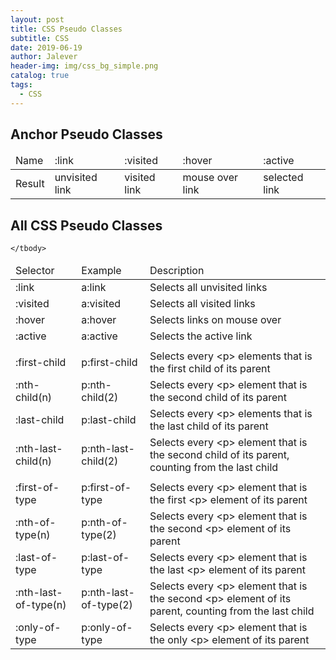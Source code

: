 ```yaml
---
layout: post
title: CSS Pseudo Classes
subtitle: CSS
date: 2019-06-19
author: Jalever
header-img: img/css_bg_simple.png
catalog: true
tags:
  - CSS
---
```


## Anchor Pseudo Classes
<table>
    <thead>
        <tr>
            <td>Name</td>
            <td>:link</td>
            <td>:visited</td>
            <td>:hover</td>
            <td>:active</td>
        </tr>
    </thead>
    <tbody>
        <tr>
            <td>Result</td>
            <td>unvisited link</td>
            <td>visited link</td>
            <td>mouse over link</td>
            <td>selected link</td>
        </tr>
    </tbody>
</table>

## All CSS Pseudo Classes
<table>
    <thead>
        <tr>
            <td>Selector</td>
            <td>Example</td>
            <td>Description</td>
        </tr>
    </thead>
    <tbody>
        <tr>
            <td>:link</td>
            <td>a:link</td>
            <td>Selects all unvisited links</td>
        </tr>
        <tr>
            <td>:visited</td>
            <td>a:visited</td>
            <td>Selects all visited links</td>
        </tr>
        <tr>
            <td>:hover</td>
            <td>a:hover</td>
            <td>Selects links on mouse over</td>
        </tr>
        <tr>
            <td>:active</td>
            <td>a:active</td>
            <td>Selects the active link</td>
        </tr>
        <tr>
            <td colspan="3"></td>
        </tr>
        <tr>
            <td>:first-child</td>
            <td>p:first-child</td>
            <td>Selects every &#60;p&#62; elements that is the first child of its parent</td>
        </tr>
        <tr>
            <td>:nth-child(n)</td>
            <td>p:nth-child(2)</td>
            <td>Selects every &#60;p&#62; element that is the second child of its parent</td>
        </tr>
        <tr>
            <td>:last-child</td>
            <td>p:last-child</td>
            <td>Selects every &#60;p&#62; elements that is the last child of its parent</td>
        </tr>
        <tr>
            <td>:nth-last-child(n)</td>
            <td>p:nth-last-child(2)</td>
            <td>Selects every &#60;p&#62; element that is the second child of its parent, counting from the last child</td>
        </tr>
        <tr>
            <td colspan="3"></td>
        </tr>
        <tr>
            <td>:first-of-type</td>
            <td>p:first-of-type</td>
            <td>Selects every &#60;p&#62; element that is the first &#60;p&#62; element of its parent</td>
        </tr>
        <tr>
            <td>:nth-of-type(n)</td>
            <td>p:nth-of-type(2)</td>
            <td>Selects every &#60;p&#62; element that is the second &#60;p&#62; element of its parent</td>
        </tr>
        <tr>
            <td>:last-of-type</td>
            <td>p:last-of-type</td>
            <td>Selects every &#60;p&#62; element that is the last &#60;p&#62; element of its parent</td>
        </tr>
        <tr>
            <td>:nth-last-of-type(n)</td>
            <td>p:nth-last-of-type(2)</td>
            <td>Selects every &#60;p&#62; element that is the second &#60;p&#62; element of its parent, counting from the last child</td>
        </tr>
        <tr>
            <td>:only-of-type</td>
            <td>p:only-of-type</td>
            <td>Selects every &#60;p&#62; element that is the only &#60;p&#62; element of its parent</td>
        </tr>

    </tbody>
</table>
